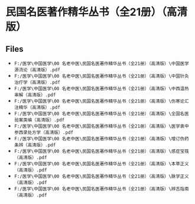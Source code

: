 # 民国名医著作精华丛书（全21册）（高清版）

## Files

- `F:/医学\中国医学\00 名老中医\民国名医著作精华丛书（全21册）（高清版）\中国医学源流论（高清版）.pdf`
- `F:/医学\中国医学\00 名老中医\民国名医著作精华丛书（全21册）（高清版）\中国针灸治疗学（高清版）.pdf`
- `F:/医学\中国医学\00 名老中医\民国名医著作精华丛书（全21册）（高清版）\中西温热串解（高清版）.pdf`
- `F:/医学\中国医学\00 名老中医\民国名医著作精华丛书（全21册）（高清版）\伤寒论汇注精华（高清版）.pdf`
- `F:/医学\中国医学\00 名老中医\民国名医著作精华丛书（全21册）（高清版）\全国名医验案类编（高清版）.pdf`
- `F:/医学\中国医学\00 名老中医\民国名医著作精华丛书（全21册）（高清版）\医学衷中参西录处方学（高清版）.pdf`
- `F:/医学\中国医学\00 名老中医\民国名医著作精华丛书（全21册）（高清版）\增订伪药条辨（高清版）.pdf`
- `F:/医学\中国医学\00 名老中医\民国名医著作精华丛书（全21册）（高清版）\感症宝筏（高清版）.pdf`
- `F:/医学\中国医学\00 名老中医\民国名医著作精华丛书（全21册）（高清版）\本草正义（高清版）.pdf`
- `F:/医学\中国医学\00 名老中医\民国名医著作精华丛书（全21册）（高清版）\脉学正义（高清版）.pdf`
- `F:/医学\中国医学\00 名老中医\民国名医著作精华丛书（全21册）（高清版）\辨舌指南（高清版）.pdf`
